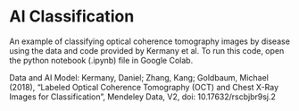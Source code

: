 # AI Classification

An example of classifying optical coherence tomography images by disease using the data and code provided by Kermany et al. To run this code, open the python notebook (.ipynb) file in Google Colab.

Data and AI Model:
Kermany, Daniel; Zhang, Kang; Goldbaum, Michael (2018), “Labeled Optical Coherence Tomography (OCT) and Chest X-Ray Images for Classification”, Mendeley Data, V2, doi: 10.17632/rscbjbr9sj.2
